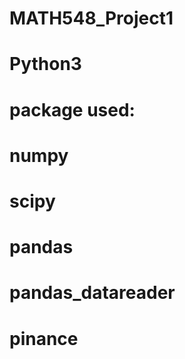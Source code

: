 # MATH548_Project1
# Python3

# package used:
# numpy
# scipy
# pandas
# pandas_datareader
# pinance